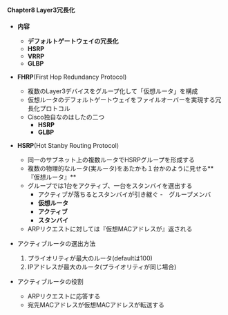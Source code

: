#### Chapter8 Layer3冗長化
- **内容**
  - **デフォルトゲートウェイの冗長化**
  - **HSRP**
  - **VRRP**
  - **GLBP**

- **FHRP**(First Hop Redundancy Protocol)
  - 複数のLayer3デバイスをグループ化して「仮想ルータ」を構成
  - 仮想ルータのデフォルトゲートウェイをファイルオーバーを実現する冗長化プロトコル
  - Cisco独自なのはしたの二つ
    - **HSRP** 
    - **GLBP**

- **HSRP**(Hot Stanby Routing Protocol)
  - 同一のサブネット上の複数ルータでHSRPグループを形成する
  - 複数の物理的なルータ(実ルータ)をあたかも１台かのように見せる**『仮想ルータ』**
  - グループでは1台をアクティブ、一台をスタンバイを選出する
    - アクティブが落ちるとスタンバイが引き継ぐ
  -　グループメンバ
    - **仮想ルータ**
    - **アクティブ**
    - **スタンバイ**
  - ARPリクエストに対しては『仮想MACアドレスが』返される 
  
- アクティブルータの選出方法
  1.  プライオリティが最大のルータ(defaultは100)
  2.  IPアドレスが最大のルータ(プライオリティが同じ場合)
- アクティブルータの役割
  - ARPリクエストに応答する
  - 宛先MACアドレスが仮想MACアドレスが転送する


